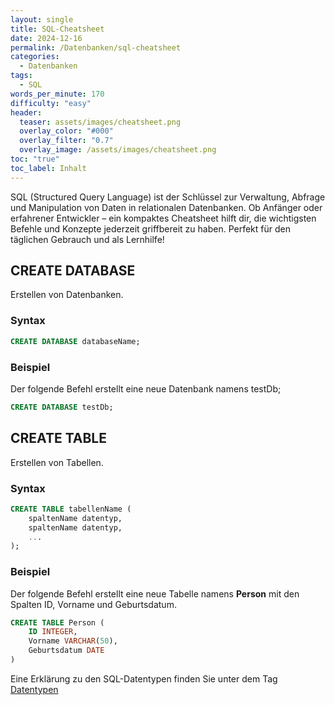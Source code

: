 ```yaml
---
layout: single
title: SQL-Cheatsheet
date: 2024-12-16
permalink: /Datenbanken/sql-cheatsheet
categories:
  - Datenbanken
tags:
  - SQL
words_per_minute: 170
difficulty: "easy"
header:
  teaser: assets/images/cheatsheet.png
  overlay_color: "#000"
  overlay_filter: "0.7"
  overlay_image: /assets/images/cheatsheet.png
toc: "true"
toc_label: Inhalt
---
```


SQL (Structured Query Language) ist der Schlüssel zur Verwaltung, Abfrage und Manipulation von Daten in relationalen Datenbanken. Ob Anfänger oder erfahrener Entwickler – ein kompaktes Cheatsheet hilft dir, die wichtigsten Befehle und Konzepte jederzeit griffbereit zu haben. Perfekt für den täglichen Gebrauch und als Lernhilfe!

## CREATE DATABASE

Erstellen von Datenbanken.

### Syntax

```sql
CREATE DATABASE databaseName;
```

### Beispiel

Der folgende Befehl erstellt eine neue Datenbank namens testDb;

```sql
CREATE DATABASE testDb;
```

## CREATE TABLE

Erstellen von Tabellen.

### Syntax
```sql
CREATE TABLE tabellenName (
    spaltenName datentyp,
    spaltenName datentyp,
    ...
);
```

### Beispiel
Der folgende Befehl erstellt eine neue Tabelle namens **Person** mit den Spalten ID, Vorname und Geburtsdatum.

```sql
CREATE TABLE Person (
    ID INTEGER,
    Vorname VARCHAR(50),
    Geburtsdatum DATE
)
```

Eine Erklärung zu den SQL-Datentypen finden Sie unter dem Tag [Datentypen](/tags/#sql-datentypen)
